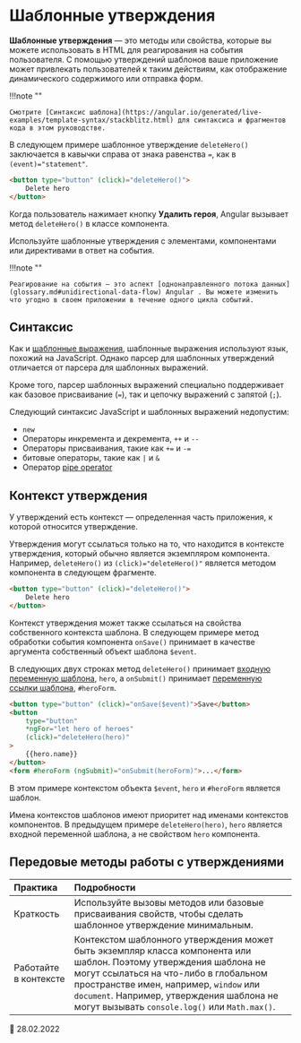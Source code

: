 # Шаблонные утверждения

**Шаблонные утверждения** — это методы или свойства, которые вы можете использовать в HTML для реагирования на события пользователя. С помощью утверждений шаблонов ваше приложение может привлекать пользователей к таким действиям, как отображение динамического содержимого или отправка форм.

!!!note ""

    Смотрите [Синтаксис шаблона](https://angular.io/generated/live-examples/template-syntax/stackblitz.html) для синтаксиса и фрагментов кода в этом руководстве.

В следующем примере шаблонное утверждение `deleteHero()` заключается в кавычки справа от знака равенства `=`, как в `(event)="statement"`.

```html
<button type="button" (click)="deleteHero()">
    Delete hero
</button>
```

Когда пользователь нажимает кнопку **Удалить героя**, Angular вызывает метод `deleteHero()` в классе компонента.

Используйте шаблонные утверждения с элементами, компонентами или директивами в ответ на события.

!!!note ""

    Реагирование на события — это аспект [однонаправленного потока данных](glossary.md#unidirectional-data-flow) Angular . Вы можете изменить что угодно в своем приложении в течение одного цикла событий.

## Синтаксис

Как и [шаблонные выражения](interpolation.md), шаблонные выражения используют язык, похожий на JavaScript. Однако парсер для шаблонных утверждений отличается от парсера для шаблонных выражений.

Кроме того, парсер шаблонных выражений специально поддерживает как базовое присваивание (`=`), так и цепочку выражений с запятой (`;`).

Следующий синтаксис JavaScript и шаблонных выражений недопустим:

-   `new`
-   Операторы инкремента и декремента, `++` и `--`
-   Операторы присваивания, такие как `+=` и `-=`
-   битовые операторы, такие как `|` и `&`
-   Оператор [pipe operator](pipes.md)

## Контекст утверждения

У утверждений есть контекст &mdash; определенная часть приложения, к которой относится утверждение.

Утверждения могут ссылаться только на то, что находится в контексте утверждения, который обычно является экземпляром компонента. Например, `deleteHero()` из `(click)="deleteHero()"` является методом компонента в следующем фрагменте.

```html
<button type="button" (click)="deleteHero()">
    Delete hero
</button>
```

Контекст утверждения может также ссылаться на свойства собственного контекста шаблона. В следующем примере метод обработки события компонента `onSave()` принимает в качестве аргумента собственный объект шаблона `$event`.

В следующих двух строках метод `deleteHero()` принимает [входную переменную шаблона](structural-directives.md#shorthand), `hero`, а `onSubmit()` принимает [переменную ссылки шаблона](template-reference-variables.md), `#heroForm`.

```html
<button type="button" (click)="onSave($event)">Save</button>
<button
    type="button"
    *ngFor="let hero of heroes"
    (click)="deleteHero(hero)"
>
    {{hero.name}}
</button>
<form #heroForm (ngSubmit)="onSubmit(heroForm)">...</form>
```

В этом примере контекстом объекта `$event`, `hero` и `#heroForm` является шаблон.

Имена контекстов шаблонов имеют приоритет над именами контекстов компонентов. В предыдущем примере `deleteHero(hero)`, `hero` является входной переменной шаблона, а не свойством `hero` компонента.

## Передовые методы работы с утверждениями

| Практика              | Подробности                                                                                                                                                                                                                                                                                          |
| :-------------------- | :--------------------------------------------------------------------------------------------------------------------------------------------------------------------------------------------------------------------------------------------------------------------------------------------------- |
| Краткость             | Используйте вызовы методов или базовые присваивания свойств, чтобы сделать шаблонное утверждение минимальным.                                                                                                                                                                                        |
| Работайте в контексте | Контекстом шаблонного утверждения может быть экземпляр класса компонента или шаблон. Поэтому утверждения шаблона не могут ссылаться на что-либо в глобальном пространстве имен, например, `window` или `document`. Например, утверждения шаблона не могут вызывать `console.log()` или `Math.max()`. |

:date: 28.02.2022
